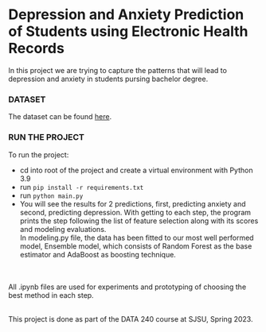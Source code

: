 # Depression and Anxiety Prediction of Students using Electronic Health Records

In this project we are trying to capture the patterns that will lead to depression and anxiety in students pursing bachelor degree.
### DATASET
The dataset can be found [here](https://datadryad.org/stash/dataset/doi:10.5061/dryad.54qt7).

### RUN THE PROJECT
To run the project:
- cd into root of the project and create a virtual environment with Python 3.9
- run `pip install -r requirements.txt`
- run `python main.py`
- You will see the results for 2 predictions, first, predicting anxiety and second, predicting depression. With getting to each step, the program prints the step following the list of feature selection along with its scores and modeling evaluations.
<br>In modeling.py file, the data has been fitted to our most well performed model, Ensemble model, which consists of Random Forest as the base estimator and AdaBoost as boosting technique.
<br> 
<br>All .ipynb files are used for experiments and prototyping of choosing the best method in each step.

<br>This project is done as part of the DATA 240 course at SJSU, Spring 2023.
